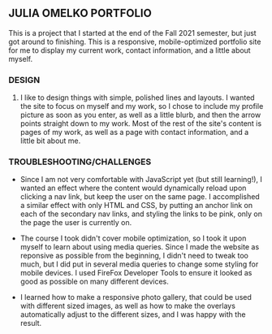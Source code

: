## JULIA OMELKO PORTFOLIO

This is a project that I started at the end of the Fall 2021 semester, but just got around to finishing. This is a responsive, mobile-optimized portfolio site for me to display my current work, contact information, and a little about myself.

### DESIGN

1. I like to design things with simple, polished lines and layouts. I wanted the site to focus on myself and my work, so I chose to include my profile picture as soon as you enter, as well as a little blurb, and then the arrow points straight down to my work. Most of the rest of the site's content is pages of my work, as well as a page with contact information, and a little bit about me.


### TROUBLESHOOTING/CHALLENGES

- Since I am not very comfortable with JavaScript yet (but still learning!), I wanted an effect where the content would dynamically reload upon clicking a nav link, but keep the user on the same page. I accomplished a similar effect with only HTML and CSS, by putting an anchor link on each of the secondary nav links, and styling the links to be pink, only on the page the user is currently on.

- The course I took didn't cover mobile optimization, so I took it upon myself to learn about using media queries. Since I made the website as reponsive as possible from the beginning, I didn't need to tweak too much, but I did put in several media queries to change some styling for mobile devices. I used FireFox Developer Tools to ensure it looked as good as possible on many different devices.

- I learned how to make a responsive photo gallery, that could be used with different sized images, as well as how to make the overlays automatically adjust to the different sizes, and I was happy with the result.

